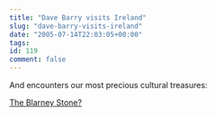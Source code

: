 ```yaml
---
title: "Dave Barry visits Ireland"
slug: "dave-barry-visits-ireland"
date: "2005-07-14T22:03:05+00:00"
tags:
id: 119
comment: false
---
```


And encounters our most precious cultural treasures:

[The Blarney Stone?](http://weblog.herald.com/column/davebarry/archives/016035.html#016035)

